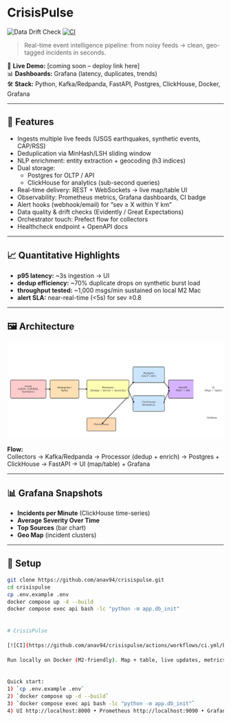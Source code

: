 # CrisisPulse
![Data Drift Check](https://github.com/anav94/crisispulse/actions/workflows/drift.yml/badge.svg)
[![CI](https://github.com/anav94/crisispulse/actions/workflows/ci.yml/badge.svg?branch=master)](https://github.com/anav94/crisispulse/actions/workflows/ci.yml)

> Real-time event intelligence pipeline: from noisy feeds → clean, geo-tagged incidents in seconds.

🔗 **Live Demo:** [coming soon – deploy link here]  
📊 **Dashboards:** Grafana (latency, duplicates, trends)  
🛠️ **Stack:** Python, Kafka/Redpanda, FastAPI, Postgres, ClickHouse, Docker, Grafana

---

## 🚀 Features

- Ingests multiple live feeds (USGS earthquakes, synthetic events, CAP/RSS)
- Deduplication via MinHash/LSH sliding window
- NLP enrichment: entity extraction + geocoding (h3 indices)
- Dual storage:  
  - Postgres for OLTP / API  
  - ClickHouse for analytics (sub-second queries)
- Real-time delivery: REST + WebSockets → live map/table UI
- Observability: Prometheus metrics, Grafana dashboards, CI badge
- Alert hooks (webhook/email) for “sev ≥ X within Y km”
- Data quality & drift checks (Evidently / Great Expectations)
- Orchestrator touch: Prefect flow for collectors
- Healthcheck endpoint + OpenAPI docs

---

## 📈 Quantitative Highlights

- **p95 latency:** ~3s ingestion → UI  
- **dedup efficiency:** ~70% duplicate drops on synthetic burst load  
- **throughput tested:** ~1,000 msgs/min sustained on local M2 Mac  
- **alert SLA:** near-real-time (<5s) for sev ≥0.8

---

## 🖼️ Architecture

![Architecture Diagram](docs/architecture.png)

**Flow:**  
Collectors → Kafka/Redpanda → Processor (dedup + enrich) → Postgres + ClickHouse → FastAPI → UI (map/table) + Grafana

---

## 📊 Grafana Snapshots

- **Incidents per Minute** (ClickHouse time-series)  
- **Average Severity Over Time**  
- **Top Sources** (bar chart)  
- **Geo Map** (incident clusters)

---

## 🧩 Setup

```bash
git clone https://github.com/anav94/crisispulse.git
cd crisispulse
cp .env.example .env
docker compose up -d --build
docker compose exec api bash -lc "python -m app.db_init"


# CrisisPulse

[![CI](https://github.com/anav94/crisispulse/actions/workflows/ci.yml/badge.svg)](https://github.com/anav94/crisispulse/actions/workflows/ci.yml)

Run locally on Docker (M2-friendly). Map + table, live updates, metrics.


Quick start:
1) `cp .env.example .env`
2) `docker compose up -d --build`
3) `docker compose exec api bash -lc "python -m app.db_init"`
4) UI http://localhost:8000 • Prometheus http://localhost:9090 • Grafana http://localhost:3000 (admin/admin)
